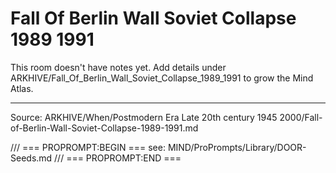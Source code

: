 # Fall Of Berlin Wall Soviet Collapse 1989 1991

This room doesn't have notes yet. Add details under ARKHIVE/Fall_Of_Berlin_Wall_Soviet_Collapse_1989_1991 to grow the Mind Atlas.

---
Source: ARKHIVE/When/Postmodern Era Late 20th century 1945 2000/Fall-of-Berlin-Wall-Soviet-Collapse-1989-1991.md

/// === PROPROMPT:BEGIN ===
see: MIND/ProPrompts/Library/DOOR-Seeds.md
/// === PROPROMPT:END ===
